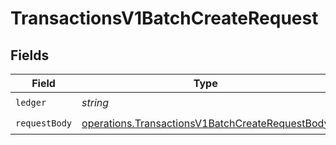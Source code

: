 # TransactionsV1BatchCreateRequest


## Fields

| Field                                                                                                              | Type                                                                                                               | Required                                                                                                           | Description                                                                                                        |
| ------------------------------------------------------------------------------------------------------------------ | ------------------------------------------------------------------------------------------------------------------ | ------------------------------------------------------------------------------------------------------------------ | ------------------------------------------------------------------------------------------------------------------ |
| `ledger`                                                                                                           | *string*                                                                                                           | :heavy_check_mark:                                                                                                 | N/A                                                                                                                |
| `requestBody`                                                                                                      | [operations.TransactionsV1BatchCreateRequestBody](../../models/operations/transactionsv1batchcreaterequestbody.md) | :heavy_check_mark:                                                                                                 | N/A                                                                                                                |